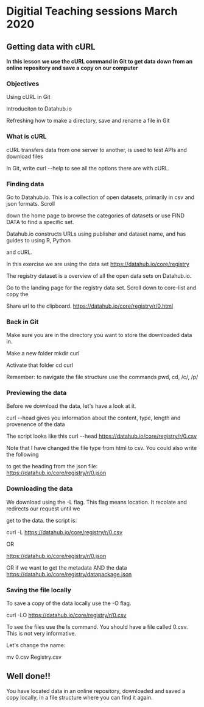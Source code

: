 # Digitial Teaching sessions March 2020


## Getting data with cURL

**In this lesson we use the cURL command in Git to get data down from an online repository and save
a copy on our computer**


### Objectives

Using cURL in Git

Introduciton to Datahub.io

Refreshing how to make a directory, save and rename a file in Git



### What is cURL

cURL transfers data from one server to another, is used to test APIs and download files

In Git, write curl --help to see all the options there are with cURL.



### Finding data

Go to Datahub.io. This is a collection of open datasets, primarily in csv and json formats. Scroll

down the home page to browse the categories of datasets or use FIND DATA to find a specific set.

Datahub.io constructs URLs using publisher and dataset name, and has guides to using R, Python 

and cURL.

In this exercise we are using the data set https://datahub.io/core/registry

The registry dataset is a overview of all the open data sets on Datahub.io.

Go to the landing page for the registry data set. Scroll down to core-list and copy the

Share url to the clipboard. https://datahub.io/core/registry/r/0.html



### Back in Git

Make sure you are in the directory you want to store the downloaded data in.

Make a new folder mkdir curl

Activate that folder cd curl

Remember: to navigate the file structure use the commands pwd, cd, /c/, /p/



### Previewing the data

Before we download the data, let's have a look at it.

curl --head  gives you information about the content, type, length and provenence of the data

The script looks like this curl --head https://datahub.io/core/registry/r/0.csv

Note that I have changed the file type from html to csv. You could also write the following

to get the heading from the json file: https://datahub.io/core/registry/r/0.json



### Downloading the data

We download using the -L flag. This flag means location. It recolate and redirects our request until we

get to the data. the script is:

curl -L https://datahub.io/core/registry/r/0.csv

OR

https://datahub.io/core/registry/r/0.json

OR if we want to get the metadata AND the data https://datahub.io/core/registry/datapackage.json



### Saving the file locally

To save a copy of the data locally use the -O flag. 

curl -LO https://datahub.io/core/registry/r/0.csv

To see the files use the ls command. You should have a file called 0.csv. This is not very informative.

Let's change the name:

mv 0.csv Registry.csv



## Well done!! 

You have located data in an online repository, downloaded and saved a copy locally, in a file 
structure where you can find it again.














